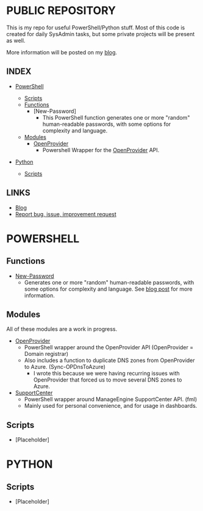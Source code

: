 # PUBLIC REPOSITORY

This is my repo for useful PowerShell/Python stuff. 
Most of this code is created for daily SysAdmin tasks, but some private projects will be present as well.

More information will be posted on my [blog](https://tech-tom.com).

## INDEX

- [PowerShell](https://github.com/tomskovich/Public#powershell)
    - [Scripts](https://github.com/tomskovich/Public#powershellscripts)
    - [Functions](https://github.com/tomskovich/Public#powershellfunctions)
        - [New-Password]
            - This PowerShell function generates one or more "random" human-readable passwords, with some options for complexity and language.
    - [Modules](https://github.com/tomskovich/Public/tree/main/PowerShell/Modules)
        - [OpenProvider](https://github.com/tomskovich/Public/tree/main/PowerShell/Modules/OpenProvider)
            - Powershell Wrapper for the [OpenProvider](https://openprovider.com) API.

- [Python](https://github.com/tomskovich/Public#python)
    - [Scripts](https://github.com/tomskovich/Public#pythonscripts)

## LINKS

- [Blog](https://tech-tom.com)
- [Report bug, issue, improvement request](https://github.com/tomskovich/Public/tree/main/PowerShell/issues/new/choose)

# POWERSHELL

## Functions

- [New-Password](https://github.com/tomskovich/Public/tree/main/PowerShell/blob/main/Functions/New-Password.ps1) 
    - Generates one or more "random" human-readable passwords, with some options for complexity and language. See [blog post](https://tech-tom.com/posts/powershell-password-generator/) for more information.

## Modules

All of these modules are a work in progress.

- [OpenProvider](https://github.com/tomskovich/Public/tree/main/PowerShell/Modules/OpenProvider)
    - PowerShell wrapper around the OpenProvider API (OpenProvider = Domain registrar)
    - Also includes a function to duplicate DNS zones from OpenProvider to Azure. (Sync-OPDnsToAzure)
        - I wrote this because we were having recurring issues with OpenProvider that forced us to move several DNS zones to Azure.
- [SupportCenter](https://github.com/tomskovich/Public/tree/main/PowerShell/Modules/SupportCenter)
    - PowerShell wrapper around ManageEngine SupportCenter API. (fml)
    - Mainly used for personal convenience, and for usage in dashboards.

## Scripts

- [Placeholder]


# PYTHON

## Scripts

- [Placeholder]


